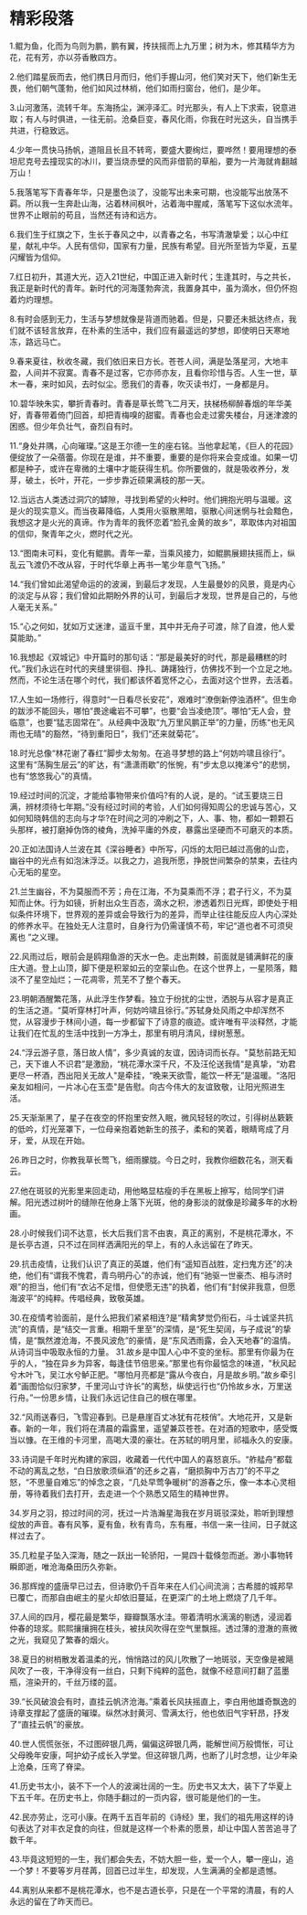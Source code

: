 # 精彩段落

1.鲲为鱼，化而为鸟则为鹏，鹏有翼，抟扶摇而上九万里；树为木，修其精华方为花，花有芳，亦以芬香散四方。

2.他们踏星辰而去，他们携日月而归，他们手握山河，他们笑对天下，他们新生无畏，他们朝气蓬勃，他们如风过林梢，他们如雨扫窗台，他们，是少年。

3.山河激荡，流转千年。东海扬尘，渊渟泽汇。时光那头，有人上下求索，锐意进取；有人与时俱进，一往无前。沧桑巨变，春风化雨，你我在时光这头，自当携手共进，行稳致远。

4.少年一贯快马扬帆，道阻且长且不转弯，要盛大要绚烂，要哗然！要用理想的泰坦尼克号去撞现实的冰川，要当烧赤壁的风而非借箭的草船，要为一片海就肯翻越万山！

5.我落笔写下青春年华，只是墨色淡了，没能写出未来可期，也没能写出放荡不羁。所以我一生奔赴山海，沾着林间枫叶，沾着海中腥咸，落笔写下这似水流年。世界不止眼前的苟且，当然还有诗和远方。

6.我们生于红旗之下，生长于春风之中，以青春之名，书写清澈挚爱；以心中红星，献礼中华。人民有信仰，国家有力量，民族有希望。目光所至皆为华夏，五星闪耀皆为信仰。

7.红日初升，其道大光，迈入21世纪，中国正进入新时代；生逢其时，与之共长，我正是新时代的青年。新时代的河海蓬勃奔流，我置身其中，虽为滴水，但仍怀抱着灼灼理想。

8.有时会感到无力，生活与梦想就像是背道而驰着。但是，只要还未抵达终点，我们就不该轻言放弃，在朴素的生活中，我们应有最遥远的梦想，即使明日天寒地冻，路远马亡。

9.春来夏往，秋收冬藏，我们依旧来日方长。苍苍人间，满是坠落星河，大地丰盈，人间并不寂寞。青春不是过客，它亦师亦友，且看你珍惜与否。人生一世，草木一春，来时如风，去时似尘。愿我们的青春，吹灭读书灯，一身都是月。

10.碧华映朱实，攀折青春时。青春是草长莺飞二月天，扶梯杨柳醉春烟的年华美好，青春带着倚门回首，却把青梅嗅的甜蜜。青春也会走过雾失楼台，月迷津渡的困惑。但少年负壮气，奋烈自有时。

11.“身处井隅，心向璀璨。”这是王尔德一生的座右铭。当他拿起笔，《巨人的花园》便绽放了一朵蓓蕾。你现在是谁，并不重要，重要的是你将来会变成谁。如果一切都是种子，或许在卑微的土壤中才能获得生机。你所要做的，就是吸收养分，发芽，破土，长叶，开花，一步步靠近硕果满枝的那一天。

12.当远古人类透过洞穴的罅隙，寻找到希望的火种时。他们拥抱光明与温暖。这是火的现实意义。而当夜幕降临，人类用火驱散黑暗，驱散心间迷惘与社会黯色，我想这才是火光的真谛。作为青年的我怀恋着“脸孔金黄的故乡”，萃取体内对祖国的信仰，聚青年之火，燃时代之光。

13.“图南未可料，变化有鲲鹏。青年一辈，当乘风接力，如鲲鹏展翅扶摇而上，纵乱云飞渡仍不改从容，于时代华章上再书一笔少年意气飞扬。”

14.“我们曾如此渴望命运的的波澜，到最后才发现，人生最曼妙的风景，竟是内心的淡定与从容；我们曾如此期盼外界的认可，到最后才发现，世界是自己的，与他人毫无关系。”

15.“心之何如，犹如万丈迷津，遥亘千里，其中并无舟子可渡，除了自渡，他人爱莫能助。”

16.我想起《双城记》中开篇时的那句话：“那是最美好的时代，那是最糟糕的时代。”我们永远在时代的夹缝里徘徊、挣扎、踌躇独行，仿佛找不到一个立足之地。然而，不论生活在哪个时代，我们都该怀着宽怀之心，去面对这个世界，去活着。

17.人生如一场修行，得意时“一日看尽长安花”，艰难时“潦倒新停浊酒杯”。但生命的跋涉不能回头，哪怕“畏途巉岩不可攀”，也要“会当凌绝顶”。哪怕“无人会，登临意”，也要“猛志固常在”。从经典中汲取“九万里风鹏正举”的力量，历练“也无风雨也无晴"的豁然，“待到重阳日”，我们“还来就菊花”。

18.时光总像“林花谢了春红”脚步太匆匆。在追寻梦想的路上“何妨吟啸且徐行”。这里有“荡胸生层云”的旷达，有“潇潇雨歇”的怅惋，有“步太息以掩涕兮”的悲悯，也有“悠悠我心”的真情。

19.经过时间的沉淀，才能给事物带来价值吗?有的人说，是的。“试玉要烧三日满，辨材须待七年期。”没有经过时间的考验，人们如何得知周公的忠诚与苦心，又如何知晓韩信的志向与才华?在时间之河的冲刷之下，人、事、物，都如一颗颗石头那样，被打磨掉伪饰的棱角，洗掉平庸的外皮，暴露出坚硬而不可磨灭的本质。

20.正如法国诗人兰波在其《深谷睡者》中所写，闪烁的太阳已越过高傲的山峦，幽谷中的光点有如泡沫浮泛。以我之力，追我所愿，挣脱世间繁杂的禁束，去往内心无垢的星空。

21.兰生幽谷，不为莫服而不芳；舟在江海，不为莫乘而不浮；君子行义，不为莫知而止休。行为如镜，折射出众生百态，滴水之积，渗透着烈日光辉，即使处于相似条件环境下，世界观的差异或会导致行为的差异，而举止往往能反应人内心深处的修养水平。在独处无人注意时，自身行为仍需谨慎不苟，牢记“道也者不可须臾离也 ”之义理。

22.风雨过后，眼前会是鸥翔鱼游的天水一色。走出荆棘，前面就是铺满鲜花的康庄大道。登上山顶，脚下便是积翠如云的空蒙山色。在这个世界上，一星陨落，黯淡不了星空灿烂；一花凋零，荒芜不了整个春天。

23.明朝酒醒繁花落，从此浮生作梦看。独立于纷扰的尘世，洒脱与从容才是真正的生活之道。“莫听穿林打叶声，何妨吟啸且徐行。”苏轼身处风雨之中却浑然不觉，从容漫步于林间小道，每一步都留下了诗意的痕迹。或许唯有平淡释然，才能让我们在忙乱的生活中找到一方净土，那里有明月清风，绿树葱葱。

24.“浮云游子意，落日故人情”，多少真诚的友谊，因诗词而长存。"莫愁前路无知己，天下谁人不识君”是激励，“桃花潭水深千尺，不及汪伦送我情"是真挚，“劝君更尽一杯酒，西出阳关无故人"是牵挂，“晚来天欲雪，能饮一杯无”是温暖。“洛阳亲友如相问，一片冰心在玉壶"是告慰。向古今伟大的友谊致敬，让阳光照进生活。

25.天渐渐黑了，星子在夜空的怀抱里安然入眠，微风轻轻的吹过，引得树丛簌簌的低吟，灯光笼罩下，一位母亲抱着她新生的孩子，柔和的笑着，眼睛弯成了月牙，爱，从现在开始。

26.昨日之时，你教我草长莺飞，细雨朦胧。今日之时，我教你细数花名，测天看云。

27.他在斑驳的光影里来回走动，用他略显枯瘦的手在黑板上擦写，给同学们讲解。阳光透过树叶的缝隙在他身上落下光斑，他的身影淡的就像是珍藏多年的水粉画。

28.小时候我们词不达意，长大后我们言不由衷，真正的离别，不是桃花潭水，不是长亭古道，只不过在同样洒满阳光的早上，有的人永远留在了昨天。

29.抗击疫情，让我们认识了真正的英雄，他们有“遥知百战胜，定扫鬼方还”的决绝，他们有“谓我不愧君，青鸟明丹心”的赤诚，他们有“驰驱一世豪杰、相与济时艰”的担当，他们有“衣沾不足惜，但使愿无违”的执着，他们有“封侯非我意，但愿海波平”的纯粹。传唱经典，致敬英雄。

30.在疫情考验面前，是什么把我们紧紧相连?是“精禽梦觉仍衔石，斗士诚坚共抗流”的真情，是“结交一言重。相期千里至”的深情，是“死生契阔，与子成说”的挚情，是“飘然渡沧海，不畏风波危”的豪情，是“东风洒雨露，会入天地春”的温情。从诗词当中吸取永恒的力量。
31.故乡是中国人心中不变的坐标。那里有你最为在乎的人，“独在异乡为异客，每逢佳节倍思亲。”那里也有你最惦念的味道，"秋风起兮木叶飞，吴江水兮鲈正肥。"哪怕月亮都是“露从今夜白，月是故乡明。”故乡牵引着“画图恰似归家梦，千里河山寸许长”的离愁，纵使远行也“仍怜故乡水，万里送行舟。”一份思乡情，让我们永远记住自己的根在哪里。

32.“风雨送春归，飞雪迎春到。已是悬崖百丈冰犹有花枝俏”。大地花开，又是新春。新的一年，我们将在清晨的霜露里，遥望兼苡苍苍。在对酒的短歌中，感受慨当以慷。在王维的卡河里，高喝大漠的豪壮。在苏轼的明月里，祁福永久的安康。

33.诗词是千年时光构建的家园，收藏着一代代中国人的喜怒哀乐。“舴艋舟”都载不动的离乱之愁，“白日放歌须纵酒”的还乡之喜，“磨损胸中万古刀”的不平之怒，“不思量自难忘”的悼念之哀，“几处早莺争暖树”的游春之乐，像一本本心灵相册，等待着我们去打开，去走进一个个熟悉又陌生的精神世界。

34.岁月之羽，掠过时间的河，抚过一片浩瀚星海我在岁月斑驳深处，聆听到理想绽放的声音。春有风筝，夏有鱼，秋有青鸟，东有雁，书信一来一往间，日子就这样过去了。

35.几粒星子坠入深海，随之一跃出一轮骄阳，一晃四十载倏忽而逝。渺小事物转瞬即逝，唯沧海桑田历久弥新。

36.那辉煌的盛唐早已过去，但诗歌仍千百年来在人们心间流淌；古希腊的城邦早已覆亡，而那自由岷主的星火却依旧蔓延，在更深广的土地上燃烧了几千年。

37.人间的四月，樱花最是繁华，瓣瓣飘落水洼。带着清明水漓漓的剔透，浸润着仲春的琼浆。熙熙攘攘拥在枝头，被扶风吹得在空气里飘摇。透过薄的澄澈的熹微之光，我窥见了繁春的烟火。

38.夏日的树梢散发着温柔的光，悄悄路过的风儿吹散了一地斑驳，天空像是被飓风吹了一夜，干净得没有一丝白，只剩下纯粹的蓝色，就像不经意间打翻了蓝墨瓶，渲染开的，千丝万缕的蓝。

39.“长风破浪会有时，直挂云帆济沧海。”乘着长风扶摇直上，李白用他雄奇飘逸的诗章支撑起了盛唐的璀璨。纵然冰封黄河、雪满太行，他也依旧气宇轩昂，抒发了“直挂云帆”的豪放。

40.世人慌慌张张，不过图碎银几两，偏偏这碎银几两，能解世间万般惆怅，可让父母晚年安康，呵护幼子成长入学堂。但这碎银几两，也断了儿时念想，让少年染上沧桑，压弯了脊梁。

41.历史书太小，装不下一个人的波澜壮阔的一生。历史书又太大，装下了华夏上下五千年。在历史书上，你随手翻过的一页内容，很可能是他们的一生。

42.民亦劳止，汔可小康。在两千五百年前的《诗经》里，我们的祖先用这样的诗句表达了对丰衣足食的向往，但就是这样一个朴素的愿景，却让中国人苦苦追寻了数千年。

43.毕竟这短短的一生，我们都会失去，不妨大胆一些，爱一个人，攀一座山，追一个梦！不要等岁月荏苒，回首已过半生，却发现，人生满满的全都是遗憾。

44.离别从来都不是桃花潭水，也不是古道长亭，只是在一个平常的清晨，有的人永远的留在了昨天而已。